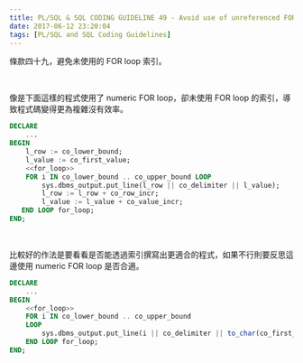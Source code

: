 ```yaml
---
title: PL/SQL & SQL CODING GUIDELINE 49 - Avoid use of unreferenced FOR loop indexes
date: 2017-06-12 23:20:04
tags: [PL/SQL and SQL Coding Guidelines]
---
```


條款四十九，避免未使用的 FOR loop 索引。  

<!-- More -->

<br/>


像是下面這樣的程式使用了 numeric FOR loop，卻未使用 FOR loop 的索引，導致程式碼變得更為複雜沒有效率。  

```sql
DECLARE
    ...
BEGIN
    l_row := co_lower_bound;
    l_value := co_first_value;
    <<for_loop>>
    FOR i IN co_lower_bound .. co_upper_bound LOOP
        sys.dbms_output.put_line(l_row || co_delimiter || l_value); 
        l_row := l_row + co_row_incr;
        l_value := l_value + co_value_incr;
   END LOOP for_loop;
END;
```

<br/>



比較好的作法是要看看是否能透過索引撰寫出更適合的程式，如果不行則要反思這邊使用 numeric FOR loop 是否合適。  

```sql
DECLARE
    ...
BEGIN
    <<for_loop>>
    FOR i IN co_lower_bound .. co_upper_bound 
    LOOP
        sys.dbms_output.put_line(i || co_delimiter || to_char(co_first_value + i * co_value_incr));
    END LOOP for_loop;
END;
```

